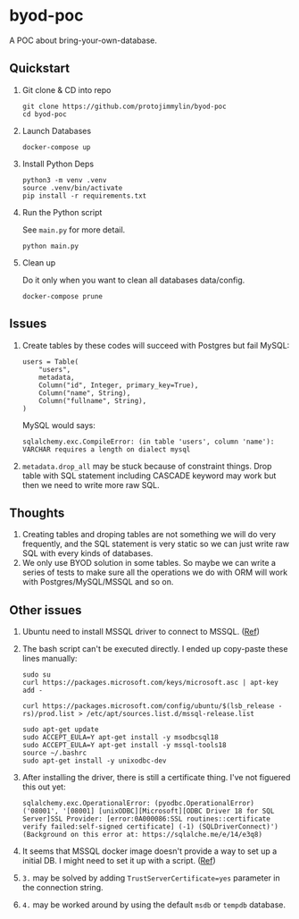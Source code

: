 # byod-poc

A POC about bring-your-own-database.

## Quickstart

1. Git clone & CD into repo

   ```
   git clone https://github.com/protojimmylin/byod-poc
   cd byod-poc
   ```

2. Launch Databases

   ```
   docker-compose up
   ```

3. Install Python Deps

   ```
   python3 -m venv .venv
   source .venv/bin/activate
   pip install -r requirements.txt
   ```

4. Run the Python script

   See `main.py` for more detail.

   ```
   python main.py
   ```

5. Clean up

   Do it only when you want to clean all databases data/config.

   ```
   docker-compose prune
   ```

## Issues

1. Create tables by these codes will succeed with Postgres but fail MySQL:

   ```
   users = Table(
       "users",
       metadata,
       Column("id", Integer, primary_key=True),
       Column("name", String),
       Column("fullname", String),
   )
   ```

   MySQL would says:

   ```
   sqlalchemy.exc.CompileError: (in table 'users', column 'name'): VARCHAR requires a length on dialect mysql
   ```

2. `metadata.drop_all` may be stuck because of constraint things. Drop table with SQL statement including CASCADE keyword may work but then we need to write more raw SQL.

## Thoughts

1. Creating tables and droping tables are not something we will do very frequently, and the SQL statement is very static so we can just write raw SQL with every kinds of databases.
2. We only use BYOD solution in some tables. So maybe we can write a series of tests to make sure all the operations we do with ORM will work with Postgres/MySQL/MSSQL and so on.

## Other issues

1. Ubuntu need to install MSSQL driver to connect to MSSQL. ([Ref](https://learn.microsoft.com/en-us/sql/connect/odbc/linux-mac/installing-the-microsoft-odbc-driver-for-sql-server?view=sql-server-ver15#ubuntu18))
2. The bash script can't be executed directly. I ended up copy-paste these lines manually:

   ```
   sudo su
   curl https://packages.microsoft.com/keys/microsoft.asc | apt-key add -

   curl https://packages.microsoft.com/config/ubuntu/$(lsb_release -rs)/prod.list > /etc/apt/sources.list.d/mssql-release.list

   sudo apt-get update
   sudo ACCEPT_EULA=Y apt-get install -y msodbcsql18
   sudo ACCEPT_EULA=Y apt-get install -y mssql-tools18
   source ~/.bashrc
   sudo apt-get install -y unixodbc-dev
   ```

3. After installing the driver, there is still a certificate thing. I've not figuered this out yet:

   ```
   sqlalchemy.exc.OperationalError: (pyodbc.OperationalError) ('08001', '[08001] [unixODBC][Microsoft][ODBC Driver 18 for SQL Server]SSL Provider: [error:0A000086:SSL routines::certificate verify failed:self-signed certificate] (-1) (SQLDriverConnect)')
   (Background on this error at: https://sqlalche.me/e/14/e3q8)
   ```

4. It seems that MSSQL docker image doesn't provide a way to set up a initial DB. I might need to set it up with a script. ([Ref](https://github.com/microsoft/mssql-docker/issues/2))

5. `3.` may be solved by adding `TrustServerCertificate=yes` parameter in the connection string.

6. `4.` may be worked around by using the default `msdb` or `tempdb` database.
